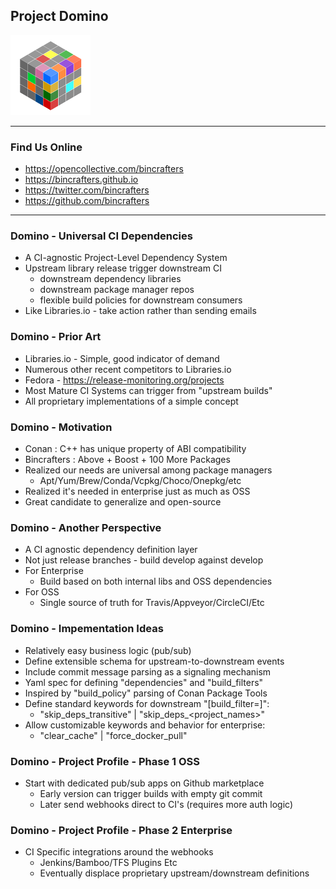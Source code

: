 ## Project Domino

![Image](./assets/BcCube128.png)

---
### Find Us Online

* https://opencollective.com/bincrafters
* https://bincrafters.github.io
* https://twitter.com/bincrafters
* https://github.com/bincrafters

---
### Domino - Universal CI Dependencies
* A CI-agnostic Project-Level Dependency System
* Upstream library release trigger downstream CI 
	* downstream dependency libraries
	* downstream package manager repos
	* flexible build policies for downstream consumers 
* Like Libraries.io - take action rather than sending emails

### Domino - Prior Art
* Libraries.io - Simple, good indicator of demand
* Numerous other recent competitors to Libraries.io
* Fedora - https://release-monitoring.org/projects
* Most Mature CI Systems can trigger from "upstream builds"
* All proprietary implementations of a simple concept

### Domino - Motivation
* Conan : C++ has unique property of ABI compatibility 
* Bincrafters : Above + Boost + 100 More Packages
* Realized our needs are universal among package managers
	* Apt/Yum/Brew/Conda/Vcpkg/Choco/Onepkg/etc
* Realized it's needed in enterprise just as much as OSS
* Great candidate to generalize and open-source

### Domino - Another Perspective
* A CI agnostic dependency definition layer
* Not just release branches - build develop against develop
* For Enterprise
	* Build based on both internal libs and OSS dependencies
* For OSS
	* Single source of truth for Travis/Appveyor/CircleCI/Etc

### Domino - Impementation Ideas
* Relatively easy business logic (pub/sub)
* Define extensible schema for upstream-to-downstream events
* Include commit message parsing as a signaling mechanism 
* Yaml spec for defining "dependencies" and "build_filters"
* Inspired by "build_policy" parsing of Conan Package Tools
* Define standard keywords for downstream "[build_filter=]":
	* "skip_deps_transitive" | "skip_deps_<project_names>"
* Allow customizable keywords and behavior for enterprise:
	* "clear_cache" | "force_docker_pull"

### Domino - Project Profile - Phase 1 OSS
* Start with dedicated pub/sub apps on Github marketplace 
	* Early version can trigger builds with empty git commit
	* Later send webhooks direct to CI's (requires more auth logic)
	
### Domino - Project Profile - Phase 2 Enterprise
* CI Specific integrations around the webhooks
	* Jenkins/Bamboo/TFS Plugins Etc
	* Eventually displace proprietary upstream/downstream definitions

